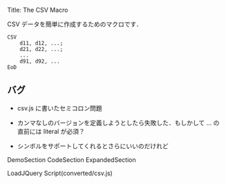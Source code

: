 Title: The CSV Macro

CSV データを簡単に作成するためのマクロです．

    CSV
        d11, d12, ...;
        d21, d22, ...;
        ...
        d91, d92, ...
    EoD

## バグ

- csv.js に書いたセミコロン問題

- カンマなしのバージョンを定義しようとしたら失敗した．もしかして ... の直前には literal が必須？

- シンボルをサポートしてくれるとさらにいいのだけれど

DemoSection
CodeSection
ExpandedSection

LoadJQuery
Script(converted/csv.js)
